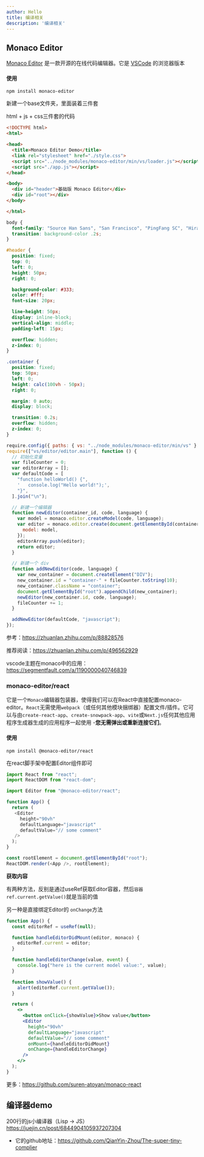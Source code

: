 ```yaml
---
author: Hello
title: 编译相关
description: '编译相关'
---
```


## Monaco Editor

[Monaco Editor](https://link.zhihu.com/?target=https%3A//github.com/microsoft/monaco-editor) 是一款开源的在线代码编辑器。它是 [VSCode](https://link.zhihu.com/?target=https%3A//code.visualstudio.com/) 的浏览器版本



#### 使用

```shell
npm install monaco-editor
```



新建一个base文件夹，里面装着三件套

html + js + css三件套的代码

```html
<!DOCTYPE html>
<html>

<head>
  <title>Monaco Editor Demo</title>
  <link rel="stylesheet" href="./style.css">
  <script src="../node_modules/monaco-editor/min/vs/loader.js"></script>
  <script src="./app.js"></script>
</head>

<body>
  <div id="header">基础版 Monaco Editor</div>
  <div id="root"></div>
</body>

</html>
```

```css
body {
  font-family: "Source Han Sans", "San Francisco", "PingFang SC", "Hiragino Sans GB", "Droid Sans Fallback", "Microsoft YaHei", sans-serif;
  transition: background-color .2s;
}

#header {
  position: fixed;
  top: 0;
  left: 0;
  height: 50px;
  right: 0;

  background-color: #333;
  color: #fff;
  font-size: 20px;

  line-height: 50px;
  display: inline-block;
  vertical-align: middle;
  padding-left: 15px;

  overflow: hidden;
  z-index: 0;
}

.container {
  position: fixed;
  top: 50px;
  left: 0;
  height: calc(100vh - 50px);
  right: 0;

  margin: 0 auto;
  display: block;

  transition: 0.2s;
  overflow: hidden;
  z-index: 0;
}
```

```js
require.config({ paths: { vs: "../node_modules/monaco-editor/min/vs" } });
require(["vs/editor/editor.main"], function () {
  // 初始化变量
  var fileCounter = 0;
  var editorArray = [];
  var defaultCode = [
    "function helloWorld() {",
    '   console.log("Hello world!");',
    "}",
  ].join("\n");

  // 新建一个编辑器
  function newEditor(container_id, code, language) {
    var model = monaco.editor.createModel(code, language);
    var editor = monaco.editor.create(document.getElementById(container_id), {
      model: model,
    });
    editorArray.push(editor);
    return editor;
  }

  // 新建一个 div
  function addNewEditor(code, language) {
    var new_container = document.createElement("DIV");
    new_container.id = "container-" + fileCounter.toString(10);
    new_container.className = "container";
    document.getElementById("root").appendChild(new_container);
    newEditor(new_container.id, code, language);
    fileCounter += 1;
  }

  addNewEditor(defaultCode, "javascript");
});
```



参考：https://zhuanlan.zhihu.com/p/88828576

推荐阅读：https://zhuanlan.zhihu.com/p/496562929

vscode主题在monaco中的应用：https://segmentfault.com/a/1190000040746839



### monaco-editor/react

它是一个`Monaco`编辑器包装器，使得我们可以在React中直接配置monaco-editor。`React`无需使用`webpack`（或任何其他模块捆绑器）配置文件/插件。它可以与由`create-react-app`、`create-snowpack-app`、`vite`或`Next.js`任何其他应用程序生成器生成的应用程序一起使用 -**您无需弹出或重新连接它们**。



#### 使用

```shell
npm install @monaco-editor/react 
```

在react脚手架中配置Editor组件即可

```js
import React from "react";
import ReactDOM from "react-dom";

import Editor from "@monaco-editor/react";

function App() {
  return (
   <Editor
     height="90vh"
     defaultLanguage="javascript"
     defaultValue="// some comment"
   />
  );
}

const rootElement = document.getElementById("root");
ReactDOM.render(<App />, rootElement);
```

**获取内容**

有两种方法，反别是通过useRef获取Editor容器，然后`容器ref.current.getValue()`就是当前的值

另一种是直接绑定Editor的 `onChange`方法

```jsx
function App() {
  const editorRef = useRef(null);

  function handleEditorDidMount(editor, monaco) {
    editorRef.current = editor;
  }

  function handleEditorChange(value, event) {
    console.log("here is the current model value:", value);
  }

  function showValue() {
    alert(editorRef.current.getValue());
  }

  return (
    <>
      <button onClick={showValue}>Show value</button>
      <Editor
        height="90vh"
        defaultLanguage="javascript"
        defaultValue="// some comment"
        onMount={handleEditorDidMount}
        onChange={handleEditorChange}
      />
    </>
  );
}
```



更多：https://github.com/suren-atoyan/monaco-react

## 编译器demo

200行的js小编译器（Lisp -> JS） https://juejin.cn/post/6844904105937207304    

- 它的github地址：https://github.com/QianYin-Zhou/The-super-tiny-complier